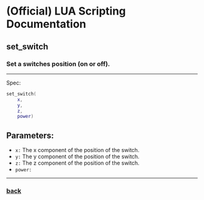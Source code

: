 
# (Official) LUA Scripting Documentation

## set_switch

### Set a switches position (on or off).
___
Spec:
```lua
set_switch(
	x,
	y,
	z,
	power)
```
## Parameters:
- `x:` The x component of the position of the switch.
- `y:` The y component of the position of the switch.
- `z:` The z component of the position of the switch.
- `power:` 

___
### [back](../other)

